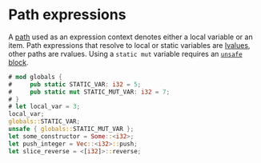 # Path expressions

A [path](paths.html) used as an expression context denotes either a local
variable or an item. Path expressions that resolve to local or static variables
are [lvalues](expressions.html#lvalues-and-rvalues), other paths
are rvalues. Using a `static mut` variable requires an [`unsafe`
block](expressions/block-expr.html#unsafe-blocks).

```rust
# mod globals {
#     pub static STATIC_VAR: i32 = 5;
#     pub static mut STATIC_MUT_VAR: i32 = 7;
# }
# let local_var = 3;
local_var;
globals::STATIC_VAR;
unsafe { globals::STATIC_MUT_VAR };
let some_constructor = Some::<i32>;
let push_integer = Vec::<i32>::push;
let slice_reverse = <[i32]>::reverse;
```
